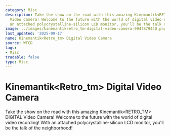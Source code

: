 ```yaml
---
category: Misc
description: Take the show on the road with this amazing Kinemantik<RETRO_TM> DIGITAL
  Video Camera! Welcome to the future with the world of digital video recording! With
  an attached polycrystalline-silicon LCD monitor, you'll be the talk of the neighborhood!
image: ../images/kinemantikretro_tm-digital-video-camera-994f879440.png
last_updated: '2025-09-17'
name: Kinemantik<Retro_tm> Digital Video Camera
source: WFCD
tags:
- Misc
tradable: false
type: Misc
---
```


# Kinemantik<Retro_tm> Digital Video Camera

Take the show on the road with this amazing Kinemantik<RETRO_TM> DIGITAL Video Camera! Welcome to the future with the world of digital video recording! With an attached polycrystalline-silicon LCD monitor, you'll be the talk of the neighborhood!

